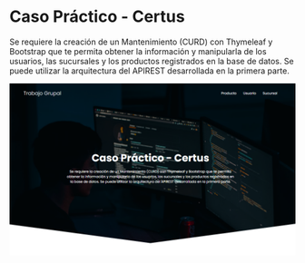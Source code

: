 # Caso Práctico - Certus
Se requiere la creación de un Mantenimiento (CURD) con Thymeleaf y Bootstrap que te permita obtener la información y manipularla de los usuarios, las sucursales y los productos registrados en la base de datos. Se puede utilizar la arquitectura del APIREST desarrollada en la primera parte.

![img_project](assets/img.png)

